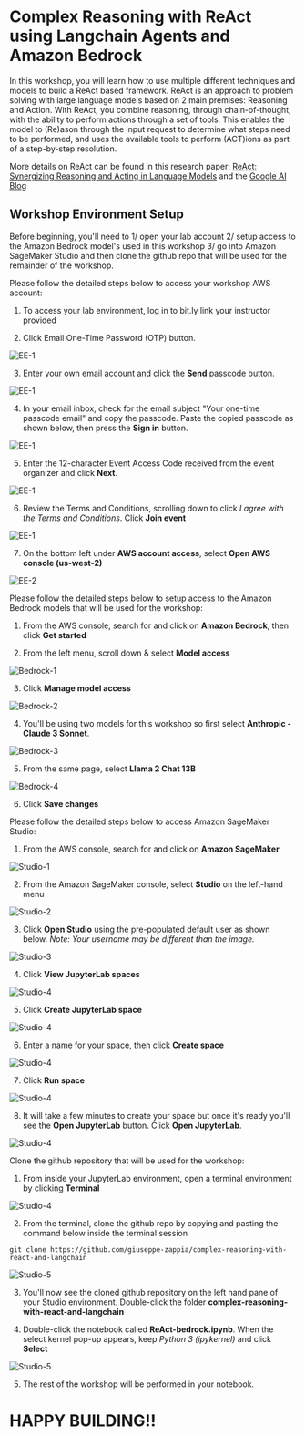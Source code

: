 # Complex Reasoning with ReAct using Langchain Agents and Amazon Bedrock 

In this workshop, you will learn how to use multiple different techniques and models to build a ReAct based framework. ReAct is an approach to problem solving with large language models based on 2 main premises: Reasoning and Action. With ReAct, you combine reasoning, through chain-of-thought, with the ability to perform actions through a set of tools. This enables the model to (Re)ason through the input request to determine what steps need to be performed, and uses the available tools to perform (ACT)ions as part of a step-by-step resolution.

More details on ReAct can be found in this research paper: [ReAct: Synergizing Reasoning and Acting in Language Models](https://arxiv.org/abs/2210.03629) and the [Google AI Blog](https://blog.research.google/2022/11/react-synergizing-reasoning-and-acting.html)

## Workshop Environment Setup

Before beginning, you'll need to 1/ open your lab account 2/ setup access to the Amazon Bedrock model's used in this workshop 3/ go into Amazon SageMaker Studio and then clone the github repo that will be used for the remainder of the workshop.   

Please follow the detailed steps below to access your workshop AWS account:

1. To access your lab environment, log in to bit.ly link your instructor provided

2. Click Email One-Time Password (OTP) button.

![EE-1](./images/Setup-1.png)

3. Enter your own email account and click the **Send** passcode button.

![EE-1](./images/Setup-2.png)

4. In your email inbox, check for the email subject "Your one-time passcode email" and copy the passcode. Paste the copied passcode as shown below, then press the **Sign in** button.

![EE-1](./images/Setup-3.png)

5. Enter the 12-character Event Access Code received from the event organizer and click **Next**.

![EE-1](./images/Setup-4.png)

6. Review the Terms and Conditions, scrolling down to click *I agree with the Terms and Conditions*.  Click **Join event** 

![EE-1](./images/WS-1.png)

7. On the bottom left under **AWS account access**, select **Open AWS console (us-west-2)** 

![EE-2](./images/WS-2.png)


Please follow the detailed steps below to setup access to the Amazon Bedrock models that will be used for the workshop: 

1. From the AWS console, search for and click on **Amazon Bedrock**, then click **Get started** 

2. From the left menu, scroll down & select **Model access**

![Bedrock-1](./images/Bedrock-1.png)

3. Click **Manage model access** 

![Bedrock-2](./images/Bedrock-2.png)

4. You'll be using two models for this workshop so first select **Anthropic - Claude 3 Sonnet**.

![Bedrock-3](./images/Bedrock-3.png)

5. From the same page, select **Llama 2 Chat 13B**

![Bedrock-4](./images/Bedrock-4.png)

6. Click **Save changes**

Please follow the detailed steps below to access Amazon SageMaker Studio: 

1. From the AWS console, search for and click on **Amazon SageMaker** 

![Studio-1](./images/Studio-a.png)


2. From the Amazon SageMaker console, select **Studio** on the left-hand menu

![Studio-2](./images/Studio-b.png)

3. Click **Open Studio** using the pre-populated default user as shown below.  *Note: Your username may be different than the image.*

![Studio-3](./images/Studio-c.png)

4. Click **View JupyterLab spaces** 


![Studio-4](./images/Studio-D.png)

5. Click **Create JupyterLab space**


![Studio-4](./images/Studio-E.png)

6. Enter a name for your space, then click **Create space**

![Studio-4](./images/Studio-F.png)

7. Click **Run space**

![Studio-4](./images/Studio-G.png)

8.  It will take a few minutes to create your space but once it's ready you'll see the **Open JupyterLab** button.  Click **Open JupyterLab**. 

![Studio-4](./images/Studio-H.png)


Clone the github repository that will be used for the workshop: 

1. From inside your JupyterLab environment, open a terminal environment by clicking **Terminal**

![Studio-4](./images/Studio-I.png)

2. From the terminal, clone the github repo by copying and pasting the command below inside the terminal session

```git clone https://github.com/giuseppe-zappia/complex-reasoning-with-react-and-langchain ```

![Studio-5](./images/Studio-J.png)

3. You'll now see the cloned github repository on the left hand pane of your Studio environment.  Double-click the folder **complex-reasoning-with-react-and-langchain**

4. Double-click the notebook called **ReAct-bedrock.ipynb**.  When the select kernel pop-up appears, keep *Python 3 (ipykernel)* and click **Select**

![Studio-5](./images/Studio-K.png)


5. The rest of the workshop will be performed in your notebook.  

# HAPPY BUILDING!!


